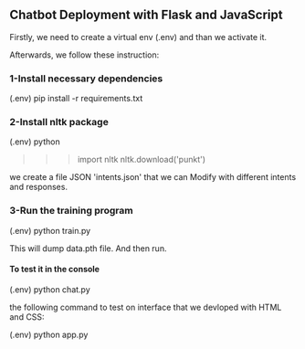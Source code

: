 ## Chatbot Deployment with Flask and JavaScript

Firstly, we need to create a virtual env (.env) and than we activate it.

Afterwards, we follow these instruction:

### 1-Install necessary dependencies

(.env) pip install -r requirements.txt

### 2-Install nltk package

(.env) python
>>> import nltk
>>> nltk.download('punkt')

we create a file JSON 'intents.json' that we can Modify with different intents and responses.

### 3-Run the training program

(.env) python train.py

This will dump data.pth file. And then run.

#### To test it in the console

(.env) python chat.py

the following command to test on interface that we devloped with HTML and CSS:

(.env) python app.py

